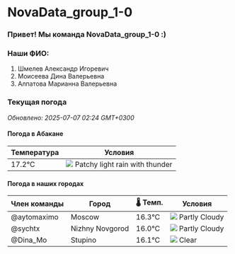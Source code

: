 # NovaData_group_1-0
### Привет! Мы команда NovaData_group_1-0 :)

### Наши ФИО:
1. Шмелев Александр Игоревич
2. Моисеева Дина Валерьевна
3. Алпатова Марианна Валерьевна

### Текущая погода
<!-- WEATHER:START -->
_Обновлено: 2025-07-07 02:24 GMT+0300_

#### Погода в Абакане

| Температура | Условия |
|-------------|----------|
| 17.2°C     | ![](https://cdn.weatherapi.com/weather/64x64/day/386.png) Patchy light rain with thunder |

#### Погода в наших городах

| Член команды  | Город               | 🌡️ Темп.  | Условия          |
|---------------|---------------------|-----------|--------------------|
| @aytomaximo    | Moscow              |   16.3°C | ![](https://cdn.weatherapi.com/weather/64x64/night/116.png) Partly Cloudy |
| @sychtx        | Nizhny Novgorod     |   16.0°C | ![](https://cdn.weatherapi.com/weather/64x64/night/116.png) Partly Cloudy |
| @Dina_Mo       | Stupino             |   16.1°C | ![](https://cdn.weatherapi.com/weather/64x64/night/113.png) Clear        |

<!-- WEATHER:END -->
